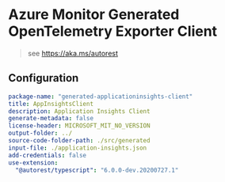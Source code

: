 # Azure Monitor Generated OpenTelemetry Exporter Client

> see https://aka.ms/autorest

## Configuration

```yaml
package-name: "generated-applicationinsights-client"
title: AppInsightsClient
description: Application Insights Client
generate-metadata: false
license-header: MICROSOFT_MIT_NO_VERSION
output-folder: ../
source-code-folder-path: ./src/generated
input-file: ./application-insights.json
add-credentials: false
use-extension:
  "@autorest/typescript": "6.0.0-dev.20200727.1"
```
